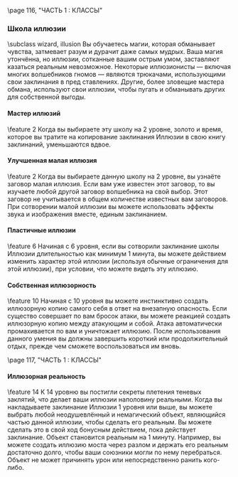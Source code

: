 \page 116, "ЧАСТЬ 1 : КЛАССЫ"
### Школа иллюзии
\subclass wizard, illusion
Вы обучаетесь магии, которая обманывает чувства, затмевает разум и дурачит даже самых мудрых.
Ваша магия утончённа, но иллюзии, сотканные вашим острым умом, заставляют казаться реальным невозможное. Некоторые иллюзионисты — включая многих волшебников гномов — являются трюкачами, использующими свои заклинания в пред ставлениях. Другие, более зловещие мастера обмана, используют свои иллюзии, чтобы пугать и обманывать других для собственной выгоды.

#### Мастер иллюзий
\feature 2
Когда вы выбираете эту школу на 2 уровне, золото и время, которое вы тратите на копирование заклинания Иллюзии в свою книгу заклинаний, уменьшаются вдвое.

#### Улучшенная малая иллюзия
\feature 2
Когда вы выбираете данную школу на 2 уровне, вы узнаёте заговор малая иллюзия. Если вам уже известен этот заговор, то вы изучаете любой другой заговор волшебника на свой выбор. Этот заговор не учитывается в общем количестве известных вам заговоров.
При сотворении малой иллюзии вы можете использовать эффекты звука и изображения вместе, единым заклинанием.

#### Пластичные иллюзии
\feature 6
Начиная с 6 уровня, если вы сотворили заклинание школы Иллюзии длительностью как минимум
1 минута, вы можете действием изменить характер этой иллюзии (используя обычные ограничения для этой иллюзии), при условии, что можете видеть эту иллюзию.

#### Собственная иллюзорность
\feature 10
Начиная с 10 уровня вы можете инстинктивно создать иллюзорную копию самого себя в ответ на внезапную опасность. Если существо совершает по вам бросок атаки, вы можете реакцией создать иллюзорную копию между атакующим и собой.
Атака автоматически промахивается по вам и уничтожает иллюзию.
После использования данного умения вы должны завершить короткий или продолжительный отдых, прежде чем сможете воспользоваться им вновь.

\page 117, "ЧАСТЬ 1 : КЛАССЫ"
#### Иллюзорная реальность
\feature 14
К 14 уровню вы постигли секреты плетения теневых заклятий, что делает ваши иллюзии наполовину реальными. Когда вы накладываете заклинание Иллюзии 1 уровня или выше, вы можете выбрать любой неодушевлённый и немагический объект, являющийся частью данной иллюзии, чтобы сделать его реальным. Вы можете сделать это в свой ход бонусным действием, пока действует заклинание. Объект становится реальным на 1 минуту.
Например, вы можете создать иллюзию моста через разлом и держать его реальным достаточно долго, чтобы ваши союзники могли по нему перебраться.
Объект не может причинять урон или непосредственно ранить кого-либо.
